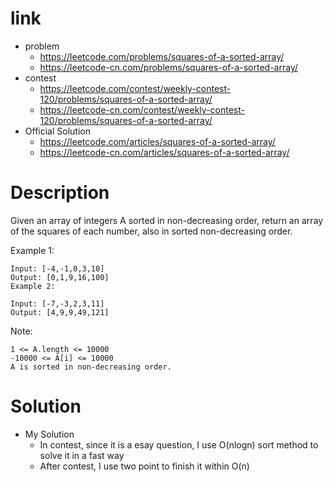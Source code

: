 # link
- problem
    - https://leetcode.com/problems/squares-of-a-sorted-array/
    - https://leetcode-cn.com/problems/squares-of-a-sorted-array/
- contest
    - https://leetcode.com/contest/weekly-contest-120/problems/squares-of-a-sorted-array/
    - https://leetcode-cn.com/contest/weekly-contest-120/problems/squares-of-a-sorted-array/
- Official Solution
    - https://leetcode.com/articles/squares-of-a-sorted-array/
    - https://leetcode-cn.com/articles/squares-of-a-sorted-array/
# Description
Given an array of integers A sorted in non-decreasing order, return an array of the squares of each number, also in sorted non-decreasing order.


Example 1:
```
Input: [-4,-1,0,3,10]
Output: [0,1,9,16,100]
Example 2:

Input: [-7,-3,2,3,11]
Output: [4,9,9,49,121]
 ```

Note:
```
1 <= A.length <= 10000
-10000 <= A[i] <= 10000
A is sorted in non-decreasing order.
```

# Solution
 - My Solution
     - In contest, since it is a esay question, I use O(nlogn) sort method to solve it in a fast way
     - After contest, I use two point to finish it within O(n)    